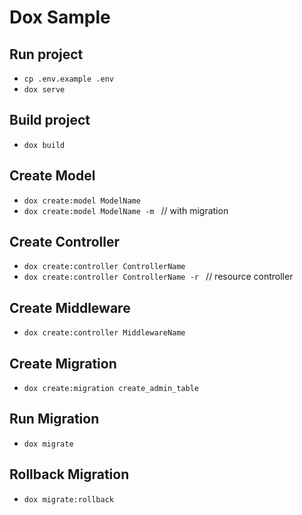 # Dox Sample

## Run project
- `cp .env.example .env`
- `dox serve`

## Build project
- `dox build`

## Create Model
- `dox create:model ModelName`
- `dox create:model ModelName -m ` // with migration

## Create Controller
- `dox create:controller ControllerName`
- `dox create:controller ControllerName -r ` // resource controller

## Create Middleware
- `dox create:controller MiddlewareName`

## Create Migration
- `dox create:migration create_admin_table`

## Run Migration
- `dox migrate`

## Rollback Migration
- `dox migrate:rollback`
